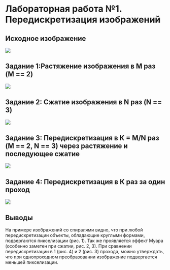 # Лабораторная работа №1. Передискретизация изображений

## Исходное изображение
![](pictures_src/uzumaki.png)

## Задание 1:Растяжение изображения в M раз (M == 2)
![](pictures_results/uzu.png)

## Задание 2: Сжатие изображения в N раз (N == 3)
![](pictures_results/uzu2.png)
 
## Задание 3: Передискретизация в К = М/N раз (M == 2, N == 3) через растяжение и последующее сжатие
![](pictures_results/uzu3.png)

## Задание 4: Передискретизация в К раз за один проход
![](pictures_results/uzu4.png)

## Выводы
На примере изображений со спиралями видно, что при любой передискретизации объекты, обладающие круглыми формами,
подвергаются пикселизации (рис. 1). Так же проявляется эффект Муара (особенно заметен при сжатии, рис. 2, 3).
При сравнении передискретизации в 1 (рис. 4) и 2 (рис. 3) прохода, можно утверждать, что при однопроходном преобразовании
изображение подвергается меньшей пикселизации.
